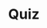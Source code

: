 ---
title: "Quiz"
passing_percentage: 70
layout: "test"
type: "test"
questions:
  - id: "q1"
    text: "What is the primary purpose of an Istio Ingress Gateway?"
    type: "single-answer"
    marks: 2
    options:
      - id: "a"
        text: "To manage internal service-to-service communication"
      - id: "b"
        text: "To expose services outside the cluster for external access"
        is_correct: true
      - id: "c"
        text: "To provide authentication for all services"
  - id: "q2"
    text: "Which Istio resources are required to expose a service through the Ingress Gateway? (Select all that apply)"
    type: "multi-answer"
    marks: 2
    options:
      - id: "a"
        text: "Istio Gateway"
        is_correct: true
      - id: "b"
        text: "Istio VirtualService"
        is_correct: true
      - id: "c"
        text: "Istio ServiceEntry"
  - id: "q3"
    text: "What is the purpose of DestinationRules with subsets in Istio?" 
    type: "short_answer" 
    marks: 2
    correct_answer: "To define available versions of deployed services for traffic management" 
---
